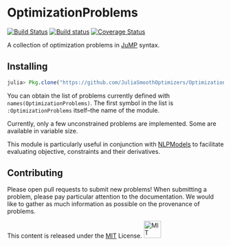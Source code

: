 # OptimizationProblems

[![Build Status](https://travis-ci.org/JuliaSmoothOptimizers/OptimizationProblems.jl.svg?branch=master)](https://travis-ci.org/JuliaSmoothOptimizers/OptimizationProblems.jl)
[![Build status](https://ci.appveyor.com/api/projects/status/270y5330ihk30v41?svg=true)](https://ci.appveyor.com/project/dpo/optimizationproblems-jl)
[![Coverage Status](https://coveralls.io/repos/JuliaSmoothOptimizers/OptimizationProblems.jl/badge.svg?branch=master&service=github)](https://coveralls.io/github/JuliaSmoothOptimizers/OptimizationProblems.jl?branch=master)

A collection of optimization problems in
[JuMP](https://github.com/JuliaOpt/JuMP.jl) syntax.

## Installing

```JULIA
julia> Pkg.clone("https://github.com/JuliaSmoothOptimizers/OptimizationProblems.jl.git")
```

You can obtain the list of problems currently defined with
`names(OptimizationProblems)`. The first symbol in the list is
`:OptimizationProblems` itself&ndash;the name of the module.

Currently, only a few unconstrained problems are implemented. Some are
available in variable size.

This module is particularly useful in conjunction with
[NLPModels](https://github.com/JuliaSmoothOptimizers/NLPModels.jl) to facilitate evaluating
objective, constraints and their derivatives.

## Contributing

Please open pull requests to submit new problems! When submitting a problem,
please pay particular attention to the documentation. We would like to gather
as much information as possible on the provenance of problems.

This content is released under the [MIT](http://opensource.org/licenses/MIT) License.
<a rel="license" href="http://opensource.org/licenses/MIT">
<img alt="MIT license" height="40" src="http://upload.wikimedia.org/wikipedia/commons/c/c3/License_icon-mit.svg" /></a>
